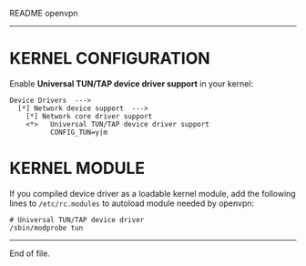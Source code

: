 README openvpn

---


KERNEL CONFIGURATION
====================

Enable **Universal TUN/TAP device driver support** in your kernel:

    Device Drivers  --->
      [*] Network device support  --->
        [*] Network core driver support
        <*>   Universal TUN/TAP device driver support
              CONFIG_TUN=y|m


KERNEL MODULE
=============

If you compiled device driver as a loadable kernel module, add the following
lines to `/etc/rc.modules` to autoload module needed by openvpn:

    # Universal TUN/TAP device driver
    /sbin/modprobe tun


---

End of file.
